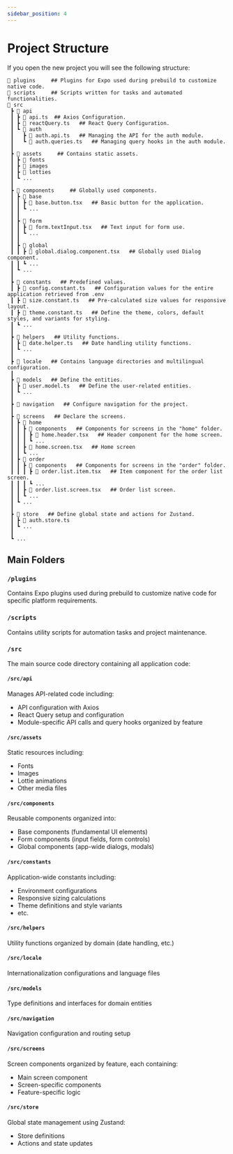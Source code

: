 ```yaml
---
sidebar_position: 4
---
```


# Project Structure

If you open the new project you will see the following structure:

```
📁 plugins     ## Plugins for Expo used during prebuild to customize native code.
📁 scripts     ## Scripts written for tasks and automated functionalities.
📁 src
 ┣ 📁 api
 ┃ ┣ 📄 api.ts  ## Axios Configuration.
 ┃ ┣ 📄 reactQuery.ts   ## React Query Configuration.
 ┃ ┗ 📁 auth
 ┃   ┣ 📄 auth.api.ts   ## Managing the API for the auth module.
 ┃   ┗ 📄 auth.queries.ts   ## Managing query hooks in the auth module.
 ┃
 ┣ 📁 assets     ## Contains static assets.
 ┃ ┣ 📁 fonts
 ┃ ┣ 📁 images
 ┃ ┣ 📁 lotties
 ┃ ┗ ...
 ┃
 ┣ 📁 components     ## Globally used components.
 ┃ ┣ 📁 base
 ┃ ┃ ┣ 📄 base.button.tsx   ## Basic button for the application.
 ┃ ┃ ┗ ...
 ┃ ┃
 ┃ ┣ 📁 form
 ┃ ┃ ┣ 📄 form.textInput.tsx   ## Text input for form use.
 ┃ ┃ ┗ ...
 ┃ ┃
 ┃ ┣ 📁 global
 ┃ ┃ ┣ 📄 global.dialog.component.tsx   ## Globally used Dialog component.
 ┃ ┃ ┗ ...
 ┃ ┗ ...
 ┃
 ┣ 📁 constants   ## Predefined values.
 ┃ ┣ 📄 config.constant.ts   ## Configuration values for the entire application retrieved from .env
 ┃ ┣ 📄 size.constant.ts   ## Pre-calculated size values for responsive layout.
 ┃ ┣ 📄 theme.constant.ts   ## Define the theme, colors, default styles, and variants for styling.
 ┃ ┗ ...
 ┃
 ┣ 📁 helpers   ## Utility functions.
 ┃ ┣ 📄 date.helper.ts   ## Date handling utility functions.
 ┃ ┗ ...
 ┃
 ┣ 📁 locale   ## Contains language directories and multilingual configuration.
 ┃
 ┣ 📁 models   ## Define the entities.
 ┃ ┣ 📄 user.model.ts   ## Define the user-related entities.
 ┃ ┗ ...
 ┃
 ┣ 📁 navigation   ## Configure navigation for the project.
 ┃
 ┣ 📁 screens   ## Declare the screens.
 ┃ ┣ 📁 home
 ┃ ┃ ┣ 📁 components   ## Components for screens in the "home" folder.
 ┃ ┃ ┃ ┣ 📄 home.header.tsx   ## Header component for the home screen.
 ┃ ┃ ┃ ┗ ...
 ┃ ┃ ┣ 📄 home.screen.tsx   ## Home screen
 ┃ ┃ ┗ ...
 ┃ ┣ 📁 order
 ┃ ┃ ┣ 📁 components   ## Components for screens in the "order" folder.
 ┃ ┃ ┃ ┣ 📄 order.list.item.tsx   ## Item component for the order list screen.
 ┃ ┃ ┃ ┗ ...
 ┃ ┃ ┣ 📄 order.list.screen.tsx   ## Order list screen.
 ┃ ┃ ┗ ...
 ┃ ┗ ...
 ┃
 ┣ 📁 store   ## Define global state and actions for Zustand.
 ┃ ┣ 📄 auth.store.ts
 ┃ ┗ ...
 ┃
 ┗ ...
```

## Main Folders

### `/plugins`

Contains Expo plugins used during prebuild to customize native code for specific platform requirements.

### `/scripts`

Contains utility scripts for automation tasks and project maintenance.

### `/src`

The main source code directory containing all application code:

#### `/src/api`

Manages API-related code including:

- API configuration with Axios
- React Query setup and configuration
- Module-specific API calls and query hooks organized by feature

#### `/src/assets`

Static resources including:

- Fonts
- Images
- Lottie animations
- Other media files

#### `/src/components`

Reusable components organized into:

- Base components (fundamental UI elements)
- Form components (input fields, form controls)
- Global components (app-wide dialogs, modals)

#### `/src/constants`

Application-wide constants including:

- Environment configurations
- Responsive sizing calculations
- Theme definitions and style variants
- etc.

#### `/src/helpers`

Utility functions organized by domain (date handling, etc.)

#### `/src/locale`

Internationalization configurations and language files

#### `/src/models`

Type definitions and interfaces for domain entities

#### `/src/navigation`

Navigation configuration and routing setup

#### `/src/screens`

Screen components organized by feature, each containing:

- Main screen component
- Screen-specific components
- Feature-specific logic

#### `/src/store`

Global state management using Zustand:

- Store definitions
- Actions and state updates
